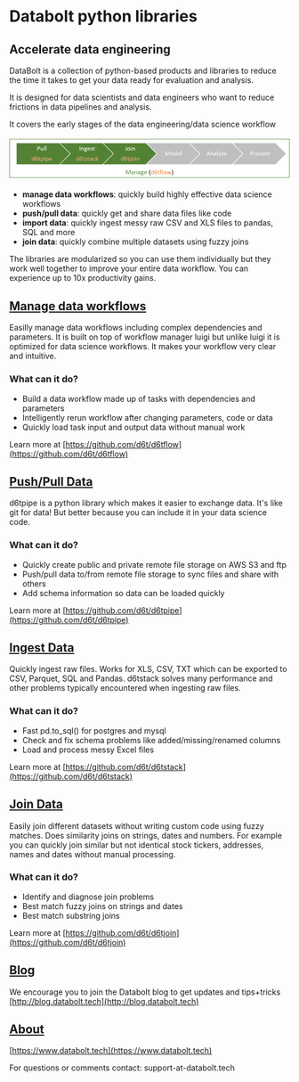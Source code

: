 # Databolt python libraries

## Accelerate data engineering

DataBolt is a collection of python-based products and libraries to reduce the time it takes to get your data ready for evaluation and analysis.

It is designed for data scientists and data engineers who want to reduce frictions in data pipelines and analysis. 

It covers the early stages of the data engineering/data science workflow

![Databolt Workflow](overview.png "Databolt Workflow")

* **manage data workflows**: quickly build highly effective data science workflows
* **push/pull data**: quickly get and share data files like code
* **import data**: quickly ingest messy raw CSV and XLS files to pandas, SQL and more
* **join data**: quickly combine multiple datasets using fuzzy joins

The libraries are modularized so you can use them individually but they work well together to improve your entire data workflow. You can experience up to 10x productivity gains.


## [Manage data workflows](https://github.com/d6t/d6tflow)

Easilly manage data workflows including complex dependencies and parameters. It is built on top of workflow manager luigi but unlike luigi it is optimized for data science workflows. It makes your workflow very clear and intuitive.

### What can it do?

* Build a data workflow made up of tasks with dependencies and parameters
* Intelligently rerun workflow after changing parameters, code or data
* Quickly load task input and output data without manual work

Learn more at [https://github.com/d6t/d6tflow](https://github.com/d6t/d6tflow)


## [Push/Pull Data](https://github.com/d6t/d6tpipe)

d6tpipe is a python library which makes it easier to exchange data. It's like git for data! But better because you can include it in your data science code.

### What can it do?

* Quickly create public and private remote file storage on AWS S3 and ftp
* Push/pull data to/from remote file storage to sync files and share with others
* Add schema information so data can be loaded quickly

Learn more at [https://github.com/d6t/d6tpipe](https://github.com/d6t/d6tpipe)


## [Ingest Data](https://github.com/d6t/d6tstack)

Quickly ingest raw files. Works for XLS, CSV, TXT which can be exported to CSV, Parquet, SQL and Pandas. d6tstack solves many performance and other problems typically encountered when ingesting raw files.

### What can it do?

* Fast pd.to_sql() for postgres and mysql
* Check and fix schema problems like added/missing/renamed columns
* Load and process messy Excel files

Learn more at [https://github.com/d6t/d6tstack](https://github.com/d6t/d6tstack)


## [Join Data](https://github.com/d6t/d6tjoin)

Easily join different datasets without writing custom code using fuzzy matches. Does similarity joins on strings, dates and numbers. For example you can quickly join similar but not identical stock tickers, addresses, names and dates without manual processing.

### What can it do?

* Identify and diagnose join problems
* Best match fuzzy joins on strings and dates
* Best match substring joins

Learn more at [https://github.com/d6t/d6tjoin](https://github.com/d6t/d6tjoin)


## [Blog](http://blog.databolt.tech)

We encourage you to join the Databolt blog to get updates and tips+tricks [http://blog.databolt.tech](http://blog.databolt.tech)


## [About](https://www.databolt.tech)

[https://www.databolt.tech](https://www.databolt.tech)

For questions or comments contact: support-at-databolt.tech
